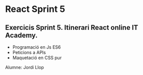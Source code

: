 #  React Sprint 5

## Exercicis Sprint 5. Itinerari React online IT Academy. 

- Programació en Js ES6
- Peticions a APIs
- Maquetació en CSS pur

Alumne: Jordi Llop
